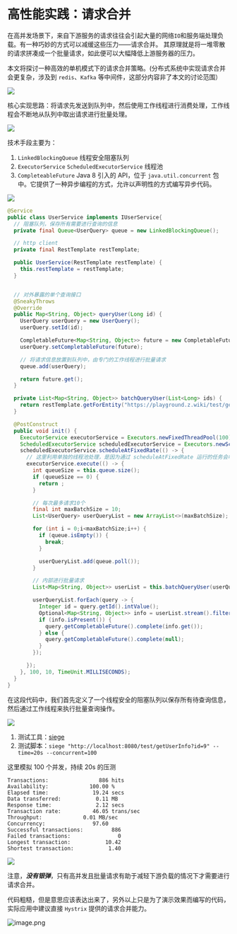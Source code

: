 # 高性能实践：请求合并

在高并发场景下，来自下游服务的请求往往会引起大量的网络`IO`和服务端处理负载。有一种巧妙的方式可以减缓这些压力——请求合并。
其原理就是将一堆零散的请求拼凑成一个批量请求，如此便可以大幅降低上游服务器的压力。

本文将探讨一种高效的单机模式下的请求合并策略。(分布式系统中实现请求合并会更复杂，涉及到 `redis`、`Kafka` 等中间件，这部分内容非了本文的讨论范围）

![](https://z.wiki/placeholder/740x120?text=实现思路&color=black&pinyin=true)

核心实现思路：将请求先发送到队列中，然后使用工作线程进行消费处理，工作线程会不断地从队列中取出请求进行批量处理。


![](https://z.wiki/placeholder/740x120?text=技术手段&color=black&pinyin=true)

技术手段主要为：

1. `LinkedBlockingQueue` 线程安全阻塞队列
2. `ExecutorService` `ScheduledExecutorService` 线程池
3. `CompleteableFuture` Java 8 引入的 API，位于 `java.util.concurrent` 包中。它提供了一种异步编程的方式，允许以声明性的方式编写异步代码。



![](https://z.wiki/placeholder/740x120?text=代码&color=black&pinyin=true)


```java
@Service
public class UserService implements IUserService{
  // 阻塞队列，保存所有需要进行查询的信息
  private final Queue<UserQuery> queue = new LinkedBlockingQueue();

  // http client
  private final RestTemplate restTemplate;

  public UserService(RestTemplate restTemplate) {
    this.restTemplate = restTemplate;
  }


  // 对外暴露的单个查询接口
  @SneakyThrows
  @Override
  public Map<String, Object> queryUser(Long id) {
    UserQuery userQuery = new UserQuery();
    userQuery.setId(id);

    CompletableFuture<Map<String, Object>> future = new CompletableFuture<>();
    userQuery.setCompletableFuture(future);

    // 将请求信息放置到队列中，由专门的工作线程进行批量请求
    queue.add(userQuery);

    return future.get();
  }

  private List<Map<String, Object>> batchQueryUser(List<Long> ids) {
    return restTemplate.getForEntity("https://playground.z.wiki/test/getUserInfo?ids=" + Joiner.on(",").join(ids), List.class).getBody();
  }

  @PostConstruct
  public void init() {
    ExecutorService executorService = Executors.newFixedThreadPool(100);
    ScheduledExecutorService scheduledExecutorService = Executors.newScheduledThreadPool(10);
    scheduledExecutorService.scheduleAtFixedRate(() -> {
      // 这里利用单独的线程池处理，是因为通过 scheduleAtFixedRate 运行的任务会收到前一个任务的影响，只有前一个任务执行完毕后一个才会开始
      executorService.execute(() -> {
        int queueSize = this.queue.size();
        if (queueSize == 0) {
          return ;
        }

        // 每次最多请求10个
        final int maxBatchSize = 10;
        List<UserQuery> userQueryList = new ArrayList<>(maxBatchSize);

        for (int i = 0;i<maxBatchSize;i++) {
          if (queue.isEmpty()) {
            break;
          }

          userQueryList.add(queue.poll());
        }

        // 内部进行批量请求
        List<Map<String, Object>> userList = this.batchQueryUser(userQueryList.stream().map(item -> item.getId()).collect(Collectors.toList()));

        userQueryList.forEach(query -> {
          Integer id = query.getId().intValue();
          Optional<Map<String, Object>> info = userList.stream().filter(item -> id.equals(((Integer)item.get("id")))).findAny();
          if (info.isPresent()) {
            query.getCompletableFuture().complete(info.get());
          } else {
            query.getCompletableFuture().complete(null);
          }
        });

      });
    }, 100, 10, TimeUnit.MILLISECONDS);
  }
}

```

在这段代码中，我们首先定义了一个线程安全的阻塞队列以保存所有待查询信息，然后通过工作线程来执行批量查询操作。


![](https://z.wiki/placeholder/740x120?text=测试&color=black&pinyin=true)

1. 测试工具：[siege](https://z.wiki/misc/cmd-recommend.html#siege)
2. 测试脚本：`siege "http://localhost:8080/test/getUserInfo?id=9" --time=20s --concurrent=100`

这里模拟 100 个并发，持续 20s 的压测

```
Transactions:		         886 hits
Availability:		      100.00 %
Elapsed time:		       19.24 secs
Data transferred:	        0.11 MB
Response time:		        2.12 secs
Transaction rate:	       46.05 trans/sec
Throughput:		        0.01 MB/sec
Concurrency:		       97.60
Successful transactions:         886
Failed transactions:	           0
Longest transaction:	       10.42
Shortest transaction:	        1.40
```



![](https://z.wiki/placeholder/740x120?text=注意&color=black&pinyin=true)

注意，***没有银弹***，只有高并发且批量请求有助于减轻下游负载的情况下才需要进行请求合并。

代码粗糙，但是意思应该表达出来了，另外以上只是为了演示效果而编写的代码，实际应用中建议直接 `Hystrix` 提供的请求合并能力。

![image.png](https://2.z.wiki/autoupload/20240212/IXyf.360X314-image.png)
